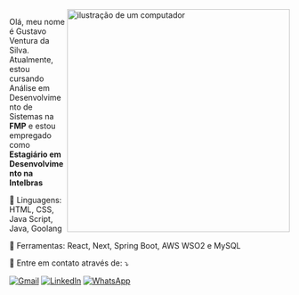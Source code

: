 <img src="https://raw.githubusercontent.com/MicaelliMedeiros/micaellimedeiros/master/image/computer-illustration.png" alt="ilustração de um computador" min-width="400px" max-width="400px" width="400px" align="right">

<p align="left"> 
  
Olá, meu nome é Gustavo Ventura da Silva. Atualmente, estou cursando Análise em Desenvolvimento de Sistemas na <strong>FMP</strong> e estou empregado como <strong>Estagiário em Desenvolvimento na Intelbras</strong>
</p>

<p align="left">
  🦄 Linguagens: HTML, CSS, Java Script, Java, Goolang
</p>

<p align="left">
  💼 Ferramentas: React, Next, Spring Boot, AWS WSO2 e MySQL
</p>

<p align="left">
  💌 Entre em contato através de: ⤵️
</p>

<p align="left">
  <a href="mailto:gustavo.ventura.work@gmail.com" title="Gmail">
  <img src="https://img.shields.io/badge/-Gmail-FF0000?style=flat-square&labelColor=FF0000&logo=gmail&logoColor=white&link=LINK-DO-SEU-GMAIL" alt="Gmail"/></a>

  <a href="https://www.linkedin.com/in/gustavoventuradasilva/" title="LinkedIn">
  <img src="https://img.shields.io/badge/-Linkedin-0e76a8?style=flat-square&logo=Linkedin&logoColor=white&link=LINK-DO-SEU-LINKEDIN" alt="LinkedIn"/></a>

  <a href="https://wa.me/48998366126" target="_blank" title="WhatsApp">
  <img src="https://img.shields.io/badge/-WhatsApp-25d366?style=flat-square&labelColor=25d366&logo=whatsapp&logoColor=white&link=API-DO-SEU-WHATSAPP" alt="WhatsApp"/></a>
</p>
